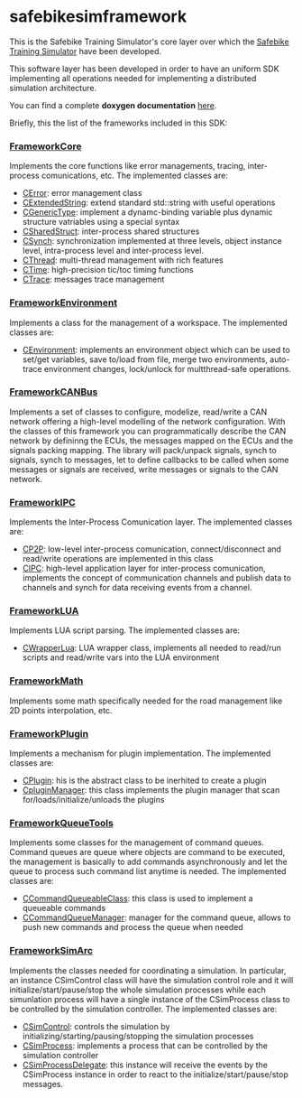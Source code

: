# safebikesimframework
This is the Safebike Training Simulator's core layer over which the [Safebike Training Simulator](http://www.dynamotion.it/eng/products/hardware/simulator.html) have been developed.

This software layer has been developed in order to have an uniform SDK implementing all operations needed for implementing a distributed simulation architecture.

You can find a complete **doxygen documentation** [here](http://robertosartoridev.com/doxygen/safebikesimframework/namespaces.html).

Briefly, this the list of the frameworks included in this SDK:

### [FrameworkCore](http://robertosartoridev.com/doxygen/safebikesimframework/namespaceFrameworkCore.html)

Implements the core functions like error managements, tracing, inter-process comunications, etc.
The implemented classes are:

* [CError](http://robertosartoridev.com/doxygen/safebikesimframework/classFrameworkCore_1_1CError.html): error management class
* [CExtendedString](http://robertosartoridev.com/doxygen/safebikesimframework/classFrameworkCore_1_1CExtendedString.html): extend standard std::string with useful operations
* [CGenericType](http://robertosartoridev.com/doxygen/safebikesimframework/classFrameworkCore_1_1CGenericType.html): implement a dynamc-binding variable plus dynamic structure vatriables using a special syntax
* [CSharedStruct](http://robertosartoridev.com/doxygen/safebikesimframework/classFrameworkCore_1_1CSharedStruct.html): inter-process shared structures
* [CSynch](http://robertosartoridev.com/doxygen/safebikesimframework/classFrameworkCore_1_1CSynch.html): synchronization implemented at three levels, object instance level, intra-process level and inter-process level.
* [CThread](http://robertosartoridev.com/doxygen/safebikesimframework/classFrameworkCore_1_1CThread.html): multi-thread management with rich features
* [CTime](http://robertosartoridev.com/doxygen/safebikesimframework/classFrameworkCore_1_1CTime.html): high-precision tic/toc timing functions
* [CTrace](http://robertosartoridev.com/doxygen/safebikesimframework/classFrameworkCore_1_1CTrace.html): messages trace management

### [FrameworkEnvironment](http://robertosartoridev.com/doxygen/safebikesimframework/namespaceFrameworkEnvironment.html)
Implements a class for the management of a workspace.
The implemented classes are:

* [CEnvironment](http://robertosartoridev.com/doxygen/safebikesimframework/classFrameworkEnvironment_1_1CEnvironment.html): implements an environment object which can be used to set/get variables, save to/load from file, merge two environments, auto-trace environment changes, lock/unlock for multthread-safe operations.

### [FrameworkCANBus](http://robertosartoridev.com/doxygen/safebikesimframework/namespaceFrameworkCanBus.html)

Implements a set of classes to configure, modelize, read/write a CAN network offering a high-level modelling of the network configuration.
With the classes of this framework you can programmatically describe the CAN network by defininng the ECUs, the messages mapped on the ECUs and the signals packing mapping.
The library will pack/unpack signals, synch to signals, synch to messages, let to define callbacks to be called when some messages or signals are received, write messages or signals to the CAN network.

### [FrameworkIPC](http://robertosartoridev.com/doxygen/safebikesimframework/namespaceFrameworkIPC.html)

Implements the Inter-Process Comunication layer. The implemented classes are:

* [CP2P](http://robertosartoridev.com/doxygen/safebikesimframework/classFrameworkIPC_1_1CP2P.html): low-level inter-process comunication, connect/disconnect and read/write operations are implemented in this class
* [CIPC](http://robertosartoridev.com/doxygen/safebikesimframework/classFrameworkIPC_1_1CIPC.html): high-level application layer for inter-process comunication, implements the concept of communication channels and publish data to channels and synch for data receiving events from a channel.

### [FrameworkLUA](http://robertosartoridev.com/doxygen/safebikesimframework/namespaceFrameworkLUA.html)

Implements LUA script parsing. The implemented classes are:

* [CWrapperLua](http://robertosartoridev.com/doxygen/safebikesimframework/classFrameworkLUA_1_1CWrapperLua.html): LUA wrapper class, implements all needed to read/run scripts and read/write vars into the LUA environment

### [FrameworkMath](http://robertosartoridev.com/doxygen/safebikesimframework/namespaceFrameworkMath.html)

Implements some math specifically needed for the road management like 2D points interpolation, etc.

### [FrameworkPlugin](http://robertosartoridev.com/doxygen/safebikesimframework/namespaceFrameworkPlugin.html)

Implements a mechanism for plugin implementation. The implemented classes are:

* [CPlugin](http://robertosartoridev.com/doxygen/safebikesimframework/classFrameworkPlugin_1_1CPlugin.html): his is the abstract class to be inerhited to create a plugin
* [CpluginManager](http://robertosartoridev.com/doxygen/safebikesimframework/classFrameworkPlugin_1_1CPluginManager.html): this class implements the plugin manager that scan for/loads/initialize/unloads the plugins

### [FrameworkQueueTools](http://robertosartoridev.com/doxygen/safebikesimframework/namespaceFrameworkQueueTools.html)

Implements some classes for the management of command queues. Command queues are queue where objects are command to be executed, the management is basically to add commands asynchronously and let the queue to process such command list anytime is needed. The implemented classes are:

* [CCommandQueueableClass](http://robertosartoridev.com/doxygen/safebikesimframework/classFrameworkQueueTools_1_1CCommandQueueableClass.html): this class is used to implement a queueable commands
* [CCommandQueueManager](http://robertosartoridev.com/doxygen/safebikesimframework/classFrameworkQueueTools_1_1CCommandQueueManager.html): manager for the command queue, allows to push new commands and process the queue when needed

### [FrameworkSimArc](http://robertosartoridev.com/doxygen/safebikesimframework/namespaceFrameworkSimArc.html)

Implements the classes needed for coordinating a simulation. In particular, an instance CSimControl class will have the simulation control role and it will initialize/start/pause/stop the whole simulation processes while each simunlation process will have a single instance of the CSimProcess class to be controlled by the simulation controller. The implemented classes are:

* [CSimControl](http://robertosartoridev.com/doxygen/safebikesimframework/classFrameworkSimArc_1_1CSimControl.html): controls the simulation by initializing/starting/pausing/stopping the simulation processes
* [CSimProcess](http://robertosartoridev.com/doxygen/safebikesimframework/classFrameworkSimArc_1_1CSimProcess.html): implements a process that can be controlled by the simulation controller
* [CSimProcessDelegate](http://robertosartoridev.com/doxygen/safebikesimframework/classFrameworkSimArc_1_1CSimProcessDelegate.html): this instance will receive the events by the CSimProcess instance in order to react to the initialize/start/pause/stop messages.
